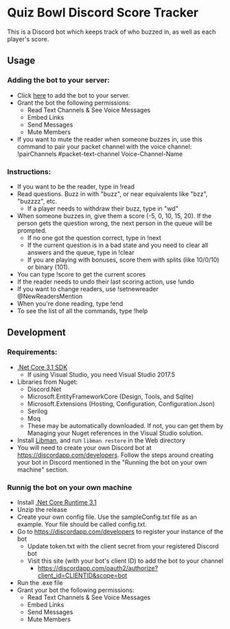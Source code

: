 ﻿# Quiz Bowl Discord Score Tracker
This is a Discord bot which keeps track of who buzzed in, as well as each player's score.

## Usage

### Adding the bot to your server:

- Click [here](https://discordapp.com/oauth2/authorize?client_id=469025702885326849&scope=bot) to add the bot to your server.
- Grant the bot the following permissions:
  - Read Text Channels & See Voice Messages
  - Embed Links
  - Send Messages
  - Mute Members
- If you want to mute the reader when someone buzzes in, use this command to pair your packet channel with the voice channel:
!pairChannels #packet-text-channel Voice-Channel-Name

### Instructions:
- If you want to be the reader, type in !read
- Read questions. Buzz in with "buzz", or near equivalents like "bzz", "buzzzz", etc.
  - If a player needs to withdraw their buzz, type in "wd"
- When someone buzzes in, give them a score (-5, 0, 10, 15, 20). If the person gets the question wrong, the next person in the queue will be prompted.
  - If no one got the question correct, type in !next
  - If the current question is in a bad state and you need to clear all answers and the queue, type in !clear
  - If you are playing with bonuses, score them with splits (like 10/0/10) or binary (101).
- You can type !score to get the current scores
- If the reader needs to undo their last scoring action, use !undo
- If you want to change readers, use !setnewreader @NewReadersMention
- When you're done reading, type !end
- To see the list of all the commands, type !help

## Development

### Requirements:
- [.Net Core 3.1 SDK](https://dotnet.microsoft.com/download/dotnet-core/3.1)
  - If using Visual Studio, you need Visual Studio 2017.5
- Libraries from Nuget:
  - Discord.Net
  - Microsoft.EntityFrameworkCore (Design, Tools, and Sqlite)
  - Microsoft.Extensions (Hosting, Configuration, Configuration.Json)
  - Serilog
  - Moq
  - These may be automatically downloaded. If not, you can get them by Managing your Nuget references in the Visual Studio solution.
- Install [Libman](https://docs.microsoft.com/en-us/aspnet/core/client-side/libman/libman-cli), and run `libman restore` in the Web directory
- You will need to create your own Discord bot at https://discordapp.com/developers. Follow the steps around creating your bot in Discord mentioned in the "Running the bot on your own machine" section.
    
### Runnig the bot on your own machine
- Install [.Net Core Runtime 3.1](https://dotnet.microsoft.com/download/dotnet-core/3.1)  
- Unzip the release
- Create your own config file. Use the sampleConfig.txt file as an example. Your file should be called config.txt.
- Go to https://discordapp.com/developers to register your instance of the bot
  - Update token.txt with the client secret from your registered Discord bot
  - Visit this site (with your bot's client ID) to add the bot to your channel
    - https://discordapp.com/oauth2/authorize?client_id=CLIENTID&scope=bot
- Run the .exe file
- Grant your bot the following permissions:
  - Read Text Channels & See Voice Messages
  - Embed Links
  - Send Messages
  - Mute Members